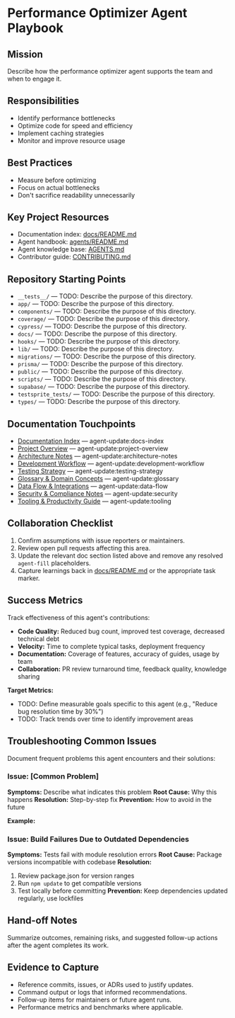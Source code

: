 <!-- agent-update:start:agent-performance-optimizer -->

# Performance Optimizer Agent Playbook

## Mission

Describe how the performance optimizer agent supports the team and when to engage it.

## Responsibilities

- Identify performance bottlenecks
- Optimize code for speed and efficiency
- Implement caching strategies
- Monitor and improve resource usage

## Best Practices

- Measure before optimizing
- Focus on actual bottlenecks
- Don't sacrifice readability unnecessarily

## Key Project Resources

- Documentation index: [docs/README.md](../docs/README.md)
- Agent handbook: [agents/README.md](./README.md)
- Agent knowledge base: [AGENTS.md](../../AGENTS.md)
- Contributor guide: [CONTRIBUTING.md](../../CONTRIBUTING.md)

## Repository Starting Points

- `__tests__/` — TODO: Describe the purpose of this directory.
- `app/` — TODO: Describe the purpose of this directory.
- `components/` — TODO: Describe the purpose of this directory.
- `coverage/` — TODO: Describe the purpose of this directory.
- `cypress/` — TODO: Describe the purpose of this directory.
- `docs/` — TODO: Describe the purpose of this directory.
- `hooks/` — TODO: Describe the purpose of this directory.
- `lib/` — TODO: Describe the purpose of this directory.
- `migrations/` — TODO: Describe the purpose of this directory.
- `prisma/` — TODO: Describe the purpose of this directory.
- `public/` — TODO: Describe the purpose of this directory.
- `scripts/` — TODO: Describe the purpose of this directory.
- `supabase/` — TODO: Describe the purpose of this directory.
- `testsprite_tests/` — TODO: Describe the purpose of this directory.
- `types/` — TODO: Describe the purpose of this directory.

## Documentation Touchpoints

- [Documentation Index](../docs/README.md) — agent-update:docs-index
- [Project Overview](../docs/project-overview.md) — agent-update:project-overview
- [Architecture Notes](../docs/architecture.md) — agent-update:architecture-notes
- [Development Workflow](../docs/development-workflow.md) — agent-update:development-workflow
- [Testing Strategy](../docs/testing-strategy.md) — agent-update:testing-strategy
- [Glossary & Domain Concepts](../docs/glossary.md) — agent-update:glossary
- [Data Flow & Integrations](../docs/data-flow.md) — agent-update:data-flow
- [Security & Compliance Notes](../docs/security.md) — agent-update:security
- [Tooling & Productivity Guide](../docs/tooling.md) — agent-update:tooling

<!-- agent-readonly:guidance -->

## Collaboration Checklist

1. Confirm assumptions with issue reporters or maintainers.
2. Review open pull requests affecting this area.
3. Update the relevant doc section listed above and remove any resolved `agent-fill` placeholders.
4. Capture learnings back in [docs/README.md](../docs/README.md) or the appropriate task marker.

## Success Metrics

Track effectiveness of this agent's contributions:

- **Code Quality:** Reduced bug count, improved test coverage, decreased technical debt
- **Velocity:** Time to complete typical tasks, deployment frequency
- **Documentation:** Coverage of features, accuracy of guides, usage by team
- **Collaboration:** PR review turnaround time, feedback quality, knowledge sharing

**Target Metrics:**

- TODO: Define measurable goals specific to this agent (e.g., "Reduce bug resolution time by 30%")
- TODO: Track trends over time to identify improvement areas

## Troubleshooting Common Issues

Document frequent problems this agent encounters and their solutions:

### Issue: [Common Problem]

**Symptoms:** Describe what indicates this problem **Root Cause:** Why this happens **Resolution:**
Step-by-step fix **Prevention:** How to avoid in the future

**Example:**

### Issue: Build Failures Due to Outdated Dependencies

**Symptoms:** Tests fail with module resolution errors **Root Cause:** Package versions incompatible
with codebase **Resolution:**

1. Review package.json for version ranges
2. Run `npm update` to get compatible versions
3. Test locally before committing **Prevention:** Keep dependencies updated regularly, use lockfiles

## Hand-off Notes

Summarize outcomes, remaining risks, and suggested follow-up actions after the agent completes its
work.

## Evidence to Capture

- Reference commits, issues, or ADRs used to justify updates.
- Command output or logs that informed recommendations.
- Follow-up items for maintainers or future agent runs.
- Performance metrics and benchmarks where applicable.
<!-- agent-update:end -->
